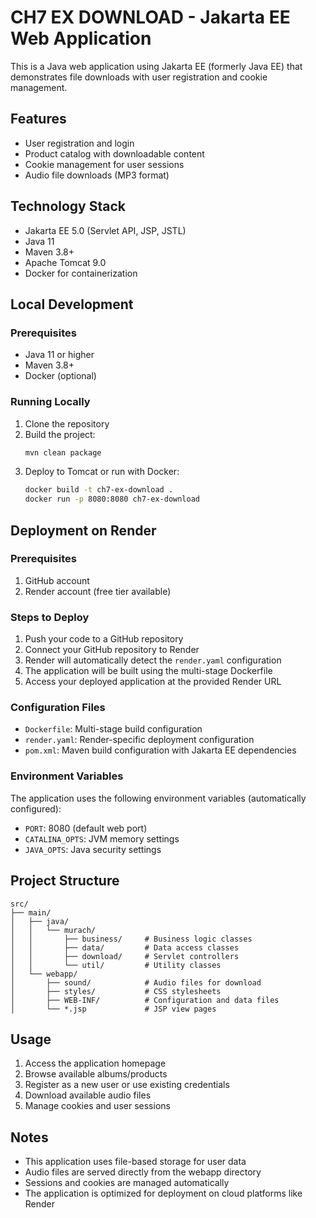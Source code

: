 # CH7 EX DOWNLOAD - Jakarta EE Web Application

This is a Java web application using Jakarta EE (formerly Java EE) that demonstrates file downloads with user registration and cookie management.

## Features
- User registration and login
- Product catalog with downloadable content
- Cookie management for user sessions
- Audio file downloads (MP3 format)

## Technology Stack
- Jakarta EE 5.0 (Servlet API, JSP, JSTL)
- Java 11
- Maven 3.8+
- Apache Tomcat 9.0
- Docker for containerization

## Local Development

### Prerequisites
- Java 11 or higher
- Maven 3.8+
- Docker (optional)

### Running Locally
1. Clone the repository
2. Build the project:
   ```bash
   mvn clean package
   ```
3. Deploy to Tomcat or run with Docker:
   ```bash
   docker build -t ch7-ex-download .
   docker run -p 8080:8080 ch7-ex-download
   ```

## Deployment on Render

### Prerequisites
1. GitHub account
2. Render account (free tier available)

### Steps to Deploy
1. Push your code to a GitHub repository
2. Connect your GitHub repository to Render
3. Render will automatically detect the `render.yaml` configuration
4. The application will be built using the multi-stage Dockerfile
5. Access your deployed application at the provided Render URL

### Configuration Files
- `Dockerfile`: Multi-stage build configuration
- `render.yaml`: Render-specific deployment configuration
- `pom.xml`: Maven build configuration with Jakarta EE dependencies

### Environment Variables
The application uses the following environment variables (automatically configured):
- `PORT`: 8080 (default web port)
- `CATALINA_OPTS`: JVM memory settings
- `JAVA_OPTS`: Java security settings

## Project Structure
```
src/
├── main/
│   ├── java/
│   │   └── murach/
│   │       ├── business/     # Business logic classes
│   │       ├── data/         # Data access classes
│   │       ├── download/     # Servlet controllers
│   │       └── util/         # Utility classes
│   └── webapp/
│       ├── sound/            # Audio files for download
│       ├── styles/           # CSS stylesheets
│       ├── WEB-INF/          # Configuration and data files
│       └── *.jsp             # JSP view pages
```

## Usage
1. Access the application homepage
2. Browse available albums/products
3. Register as a new user or use existing credentials
4. Download available audio files
5. Manage cookies and user sessions

## Notes
- This application uses file-based storage for user data
- Audio files are served directly from the webapp directory
- Sessions and cookies are managed automatically
- The application is optimized for deployment on cloud platforms like Render
